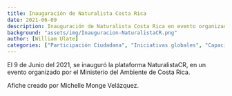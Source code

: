 ```yaml
---
title: Inauguración de Naturalista Costa Rica
date: 2021-06-09
description: Inauguración de Naturalista Costa Rica en evento organizado por el Ministerio del Ambiente de Costa Rica.
background: "assets/img/Inauguracion-NaturalistaCR.png"
author: [William Ulate]
categories: ["Participación Ciudadana", "Iniciativas globales", "Capacitación"]
---
```


El 9 de Junio del 2021, se inauguró la plataforma NaturalistaCR, en un evento organizado por el Ministerio del Ambiente de Costa Rica.

Afiche creado por Michelle Monge Velázquez.
